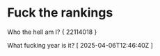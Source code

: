 # Fuck the rankings

Who the hell am I?
{ 22114018 }

What fucking year is it?
[ 2025-04-06T12:46:40Z ]
